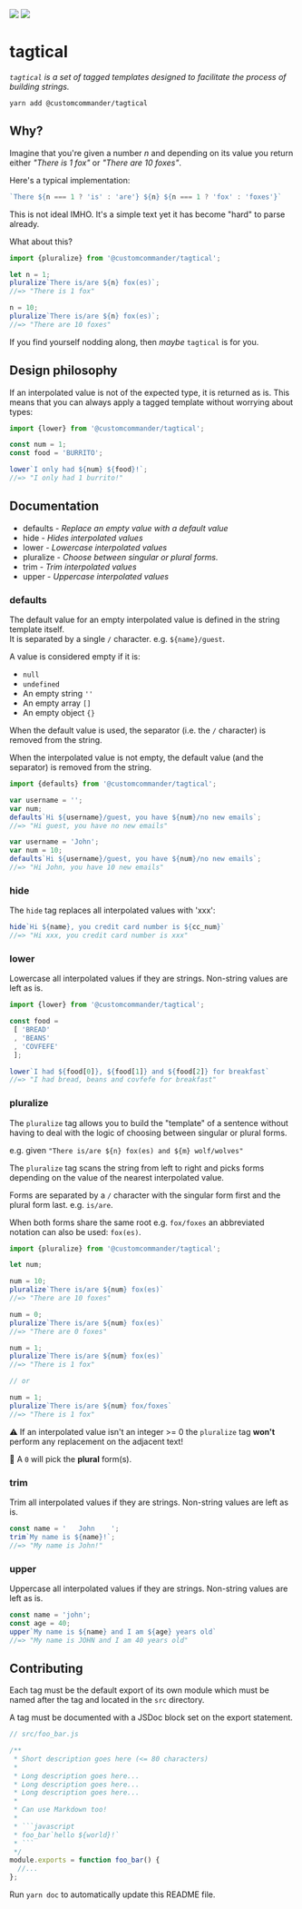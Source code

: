 ![](https://github.com/customcommander/tagtical/workflows/release/badge.svg?branch=master)
![](https://github.com/customcommander/tagtical/workflows/continuous%20integration/badge.svg?branch=master)

# tagtical


_`tagtical` is a set of tagged templates designed to facilitate the process of building strings._

```
yarn add @customcommander/tagtical
```

## Why?

Imagine that you're given a number _n_ and depending on its value you return either _"There is 1 fox"_ or _"There are 10 foxes"_.

Here's a typical implementation:

```javascript
`There ${n === 1 ? 'is' : 'are'} ${n} ${n === 1 ? 'fox' : 'foxes'}`
```

This is not ideal IMHO. It's a simple text yet it has become "hard" to parse already.

What about this?

```javascript
import {pluralize} from '@customcommander/tagtical';

let n = 1;
pluralize`There is/are ${n} fox(es)`;
//=> "There is 1 fox"

n = 10;
pluralize`There is/are ${n} fox(es)`;
//=> "There are 10 foxes"
```

If you find yourself nodding along, then _maybe_ `tagtical` is for you.

## Design philosophy

If an interpolated value is not of the expected type, it is returned as is. This means that you can always apply a tagged template without worrying about types:

```javascript
import {lower} from '@customcommander/tagtical';

const num = 1;
const food = 'BURRITO';

lower`I only had ${num} ${food}!`;
//=> "I only had 1 burrito!"

```

## Documentation

* <a name="defaults">defaults</a> - _Replace an empty value with a default value_
* <a name="hide">hide</a> - _Hides interpolated values_
* <a name="lower">lower</a> - _Lowercase interpolated values_
* <a name="pluralize">pluralize</a> - _Choose between singular or plural forms._
* <a name="trim">trim</a> - _Trim interpolated values_
* <a name="upper">upper</a> - _Uppercase interpolated values_

### <a name="#defaults"></a>defaults


The default value for an empty interpolated value is defined in the string template itself.<br>
It is separated by a single `/` character. e.g. `${name}/guest`.

A value is considered empty if it is:

- `null`
- `undefined`
- An empty string `''`
- An empty array `[]`
- An empty object `{}`

When the default value is used, the separator (i.e. the `/` character)
is removed from the string.

When the interpolated value is not empty, the default value (and the separator)
is removed from the string.

```javascript
import {defaults} from '@customcommander/tagtical';

var username = '';
var num;
defaults`Hi ${username}/guest, you have ${num}/no new emails`;
//=> "Hi guest, you have no new emails"

var username = 'John';
var num = 10;
defaults`Hi ${username}/guest, you have ${num}/no new emails`;
//=> "Hi John, you have 10 new emails"
```
### <a name="#hide"></a>hide


The `hide` tag replaces all interpolated values with 'xxx':

```javascript
hide`Hi ${name}, you credit card number is ${cc_num}`
//=> "Hi xxx, you credit card number is xxx"
```
### <a name="#lower"></a>lower


Lowercase all interpolated values if they are strings.
Non-string values are left as is.

```javascript
import {lower} from '@customcommander/tagtical';

const food =
 [ 'BREAD'
 , 'BEANS'
 , 'COVFEFE'
 ];

lower`I had ${food[0]}, ${food[1]} and ${food[2]} for breakfast`
//=> "I had bread, beans and covfefe for breakfast"
```
### <a name="#pluralize"></a>pluralize


The `pluralize` tag allows you to build the "template" of a sentence without having
to deal with the logic of choosing between singular or plural forms.

e.g. given `"There is/are ${n} fox(es) and ${m} wolf/wolves"`

The `pluralize` tag scans the string from left to right and picks forms depending
on the value of the nearest interpolated value.

Forms are separated by a `/` character with the singular form first
and the plural form last. e.g. `is/are`.

When both forms share the same root e.g. `fox/foxes`
an abbreviated notation can also be used: `fox(es)`.

```javascript
import {pluralize} from '@customcommander/tagtical';

let num;

num = 10;
pluralize`There is/are ${num} fox(es)`
//=> "There are 10 foxes"

num = 0;
pluralize`There is/are ${num} fox(es)`
//=> "There are 0 foxes"

num = 1;
pluralize`There is/are ${num} fox(es)`
//=> "There is 1 fox"

// or

num = 1;
pluralize`There is/are ${num} fox/foxes`
//=> "There is 1 fox"
```

⚠️ If an interpolated value isn't an integer >= 0
the `pluralize` tag __won't__ perform any replacement on the adjacent text!

📢 A `0` will pick the __plural__ form(s).
### <a name="#trim"></a>trim


Trim all interpolated values if they are strings.
Non-string values are left as is.

```javascript
const name = '   John    ';
trim`My name is ${name}!`;
//=> "My name is John!"
```
### <a name="#upper"></a>upper


Uppercase all interpolated values if they are strings.
Non-string values are left as is.

```javascript
const name = 'john';
const age = 40;
upper`My name is ${name} and I am ${age} years old`
//=> "My name is JOHN and I am 40 years old"
```

## Contributing

Each tag must be the default export of its own module which must be named after the tag and located in the `src` directory.

A tag must be documented with a JSDoc block set on the export statement.

```javascript
// src/foo_bar.js

/**
 * Short description goes here (<= 80 characters)
 *
 * Long description goes here...
 * Long description goes here...
 * Long description goes here...
 *
 * Can use Markdown too!
 *
 * ```javascript
 * foo_bar`hello ${world}!`
 * ```
 */
module.exports = function foo_bar() {
  //...
};
```

Run `yarn doc` to automatically update this README file.